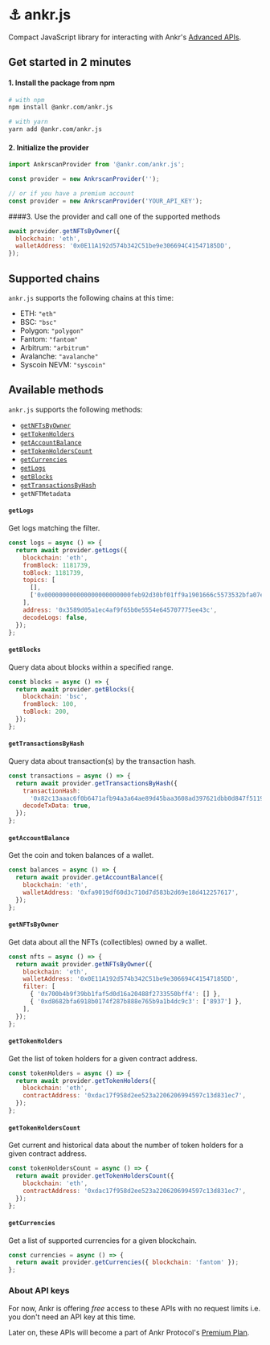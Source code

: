 # ⚓️ ankr.js

Compact JavaScript library for interacting with Ankr's [Advanced APIs](https://www.ankr.com/advanced-api/).

## Get started in 2 minutes

#### 1. Install the package from npm

```bash
# with npm
npm install @ankr.com/ankr.js

# with yarn
yarn add @ankr.com/ankr.js
```

#### 2. Initialize the provider

```javascript
import AnkrscanProvider from '@ankr.com/ankr.js';

const provider = new AnkrscanProvider('');

// or if you have a premium account
const provider = new AnkrscanProvider('YOUR_API_KEY');
```

####3. Use the provider and call one of the supported methods

```javascript
await provider.getNFTsByOwner({
  blockchain: 'eth',
  walletAddress: '0x0E11A192d574b342C51be9e306694C41547185DD',
});
```

## Supported chains

`ankr.js` supports the following chains at this time:

- ETH: `"eth"`
- BSC: `"bsc"`
- Polygon: `"polygon"`
- Fantom: `"fantom"`
- Arbitrum: `"arbitrum"`
- Avalanche: `"avalanche"`
- Syscoin NEVM: `"syscoin"`

## Available methods

`ankr.js` supports the following methods:

- [`getNFTsByOwner`](#getnftsbyowner)
- [`getTokenHolders`](#gettokenholders)
- [`getAccountBalance`](#getaccountbalance)
- [`getTokenHoldersCount`](#gettokenholderscount)
- [`getCurrencies`](#getcurrencies)
- [`getLogs`](#getlogs)
- [`getBlocks`](#getblocks)
- [`getTransactionsByHash`](#gettransactionsbyhash)
- `getNFTMetadata`

#### `getLogs`

Get logs matching the filter.

```javascript
const logs = async () => {
  return await provider.getLogs({
    blockchain: 'eth',
    fromBlock: 1181739,
    toBlock: 1181739,
    topics: [
      [],
      ['0x000000000000000000000000feb92d30bf01ff9a1901666c5573532bfa07eeec'],
    ],
    address: '0x3589d05a1ec4af9f65b0e5554e645707775ee43c',
    decodeLogs: false,
  });
};
```

#### `getBlocks`

Query data about blocks within a specified range.

```javascript
const blocks = async () => {
  return await provider.getBlocks({
    blockchain: 'bsc',
    fromBlock: 100,
    toBlock: 200,
  });
};
```

#### `getTransactionsByHash`

Query data about transaction(s) by the transaction hash.

```javascript
const transactions = async () => {
  return await provider.getTransactionsByHash({
    transactionHash:
      '0x82c13aaac6f0b6471afb94a3a64ae89d45baa3608ad397621dbb0d847f51196f',
    decodeTxData: true,
  });
};
```

#### `getAccountBalance`

Get the coin and token balances of a wallet.

```javascript
const balances = async () => {
  return await provider.getAccountBalance({
    blockchain: 'eth',
    walletAddress: '0xfa9019df60d3c710d7d583b2d69e18d412257617',
  });
};
```

#### `getNFTsByOwner`

Get data about all the NFTs (collectibles) owned by a wallet.

````javascript
const nfts = async () => {
  return await provider.getNFTsByOwner({
    blockchain: 'eth',
    walletAddress: '0x0E11A192d574b342C51be9e306694C41547185DD',
    filter: [
      { '0x700b4b9f39bb1faf5d0d16a20488f2733550bff4': [] },
      { '0xd8682bfa6918b0174f287b888e765b9a1b4dc9c3': ['8937'] },
    ],
  });
};
````

#### `getTokenHolders`

Get the list of token holders for a given contract address.

```javascript
const tokenHolders = async () => {
  return await provider.getTokenHolders({
    blockchain: 'eth',
    contractAddress: '0xdac17f958d2ee523a2206206994597c13d831ec7',
  });
};
```

#### `getTokenHoldersCount`

Get current and historical data about the number of token holders for a given contract address.

```javascript
const tokenHoldersCount = async () => {
  return await provider.getTokenHoldersCount({
    blockchain: 'eth',
    contractAddress: '0xdac17f958d2ee523a2206206994597c13d831ec7',
  });
};
```

#### `getCurrencies`

Get a list of supported currencies for a given blockchain.

```javascript
const currencies = async () => {
  return await provider.getCurrencies({ blockchain: 'fantom' });
};
```

### About API keys

For now, Ankr is offering _free_ access to these APIs with no request limits i.e. you don't need an API key at this time.

Later on, these APIs will become a part of Ankr Protocol's [Premium Plan](https://www.ankr.com/protocol/plan/).
